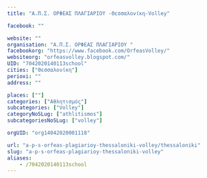 ```yaml
---
title: "Α.Π.Σ. ΟΡΦΕΑΣ ΠΛΑΓΙΑΡΙΟΥ -Θεσσαλονίκη-Volley"

facebook: ""

website: ""
organisation: "Α.Π.Σ. ΟΡΦΕΑΣ ΠΛΑΓΙΑΡΙΟΥ "
facebookorg: "https://www.facebook.com/OrfeasVolley/"
websiteorg: "orfeasvolley.blogspot.com/"
UID: "7042020140113school"
cities: ["Θεσσαλονίκη"]
perioxi: ""
address: ""

places: [""]
categories: ["Αθλητισμός"]
subcategories: ["Volley"]
categoryNoSLug: ["athlitismos"]
subcategoriesNoSLug: ["volley"]

orgUID: "org14042020001118"

url: "a-p-s-orfeas-plagiarioy-thessaloniki-volley/thessaloniki"
slug: "a-p-s-orfeas-plagiarioy-thessaloniki-volley"
aliases:
    - /7042020140113school
---
```





